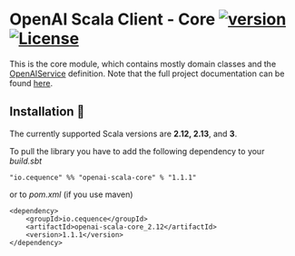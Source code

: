 # OpenAI Scala Client - Core [![version](https://img.shields.io/badge/version-1.1.1-green.svg)](https://cequence.io) [![License](https://img.shields.io/badge/License-MIT-lightgrey.svg)](https://opensource.org/licenses/MIT)

This is the core module, which contains mostly domain classes and the [OpenAIService](./src/main/scala/io/cequence/openaiscala/service/OpenAIService.scala) definition.
Note that the full project documentation can be found [here](../README.md).

## Installation 🚀

The currently supported Scala versions are **2.12, 2.13**, and **3**.

To pull the library you have to add the following dependency to your *build.sbt*

```
"io.cequence" %% "openai-scala-core" % "1.1.1"
```

or to *pom.xml* (if you use maven)

```
<dependency>
    <groupId>io.cequence</groupId>
    <artifactId>openai-scala-core_2.12</artifactId>
    <version>1.1.1</version>
</dependency>
```
